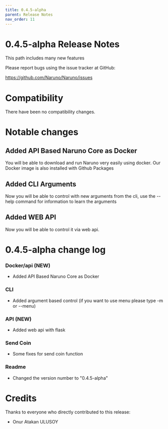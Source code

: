 ```yaml
---
title: 0.4.5-alpha
parent: Release Notes
nav_order: 11
---
```


# 0.4.5-alpha Release Notes

This path includes many new features

Please report bugs using the issue tracker at GitHub:

<https://github.com/Naruno/Naruno/issues>

# Compatibility

There have been no compatibility changes.

# Notable changes

## Added API Based Naruno Core as Docker

You will be able to download and run Naruno very easily using docker.
Our Docker image is also installed with Github Packages

## Added CLI Arguments

Now you will be able to control with new arguments from the cli,
use the --help command for information to learn the arguments

## Added WEB API

Now you will be able to control it via web api.

# 0.4.5-alpha change log

### Docker/api (NEW)

- Added API Based Naruno Core as Docker

### CLI

- Added argument based control (if you want to use menu please type -m or --menu)

### API (NEW)

- Added web api with flask

### Send Coin

- Some fixes for send coin function

### Readme

- Changed the version number to "0.4.5-alpha"

# Credits

Thanks to everyone who directly contributed to this release:

- Onur Atakan ULUSOY
